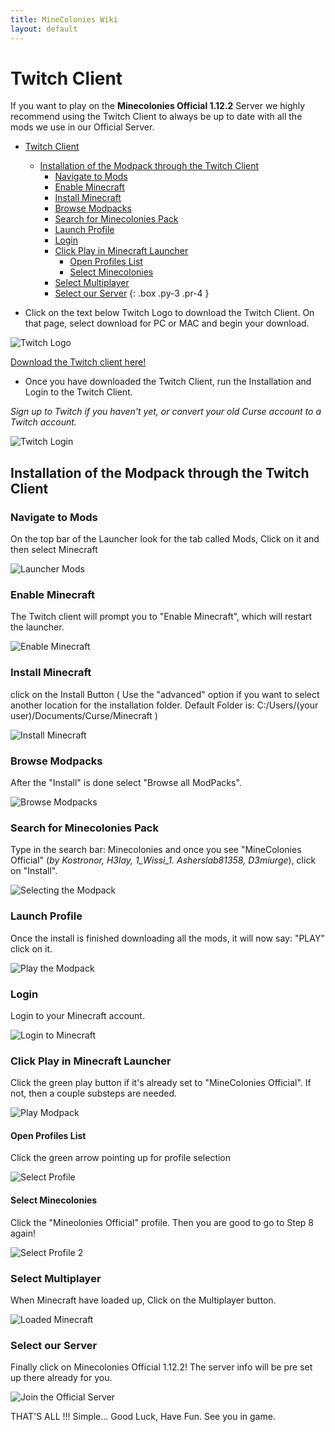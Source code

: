 ```yaml
---
title: MineColonies Wiki
layout: default
---
```

# Twitch Client

If you want to play on the **Minecolonies Official 1.12.2** Server we highly recommend using the Twitch Client to always be up to date with all the mods we use in our Official Server.

- [Twitch Client](#twitch-client)
    - [Installation of the Modpack through the Twitch Client](#installation-of-the-modpack-through-the-twitch-client)
        - [Navigate to Mods](#navigate-to-mods)
        - [Enable Minecraft](#enable-minecraft)
        - [Install Minecraft](#install-minecraft)
        - [Browse Modpacks](#browse-modpacks)
        - [Search for Minecolonies Pack](#search-for-minecolonies-pack)
        - [Launch Profile](#launch-profile)
        - [Login](#login)
        - [Click Play in Minecraft Launcher](#click-play-in-minecraft-launcher)
            - [Open Profiles List](#open-profiles-list)
            - [Select Minecolonies](#select-minecolonies)
        - [Select Multiplayer](#select-multiplayer)
        - [Select our Server](#select-our-server)
{: .box .py-3 .pr-4 }

- Click on the text below Twitch Logo to download the Twitch Client. On that page, select download for PC or MAC and begin your download.

![Twitch Logo](../../assets/images/installation/twitch_logo.png "Click the link below!")

[Download the Twitch client here!](https://app.twitch.tv/ "Twitch App")

- Once you have downloaded the Twitch Client, run the Installation and Login to the Twitch Client.

*Sign up to Twitch if you haven't yet, or convert your old Curse account to a Twitch account.*

![Twitch Login](../../assets/images/installation/twitch_0.png)

## Installation of the Modpack through the Twitch Client

### Navigate to Mods

On the top bar of the Launcher look for the tab called Mods, Click on it and then select Minecraft

![Launcher Mods](../../assets/images/installation/twitch_1.png)

### Enable Minecraft

The Twitch client will prompt you to "Enable Minecraft", which will restart the launcher.

![Enable Minecraft](../../assets/images/installation/twitch_2.png)

### Install Minecraft

click on the Install Button ( Use the "advanced" option if you want to select another location for the installation folder. Default Folder is: C:/Users/(your user)/Documents/Curse/Minecraft )

![Install Minecraft](../../assets/images/installation/twitch_3.png)

### Browse Modpacks

After the "Install" is done select "Browse all ModPacks".

![Browse Modpacks](../../assets/images/installation/twitch_4.png)

### Search for Minecolonies Pack

Type in the search bar: Minecolonies and once you see "MineColonies Official" (_by Kostronor, H3lay, 1_Wissi_1. Asherslab81358, D3miurge_), click on "Install".

![Selecting the Modpack](../../assets/images/installation/twitch_5.png)

### Launch Profile

Once the install is finished downloading all the mods, it will now say: "PLAY" click on it.

![Play the Modpack](../../assets/images/installation/twitch_6.png)

### Login

Login to your Minecraft account.

![Login to Minecraft](../../assets/images/installation/twitch_7.png)

### Click Play in Minecraft Launcher

Click the green play button if it's already set to "MineColonies Official". If not, then a couple substeps are needed.

![Play Modpack](../../assets/images/installation/twitch_8.png)

#### Open Profiles List

Click the green arrow pointing up for profile selection

![Select Profile](../../assets/images/installation/twitch_8a.png)

#### Select Minecolonies

Click the "Mineolonies Official" profile. Then you are good to go to Step 8 again!

![Select Profile 2](../../assets/images/installation/twitch_8b.png)

### Select Multiplayer

When Minecraft have loaded up, Click on the Multiplayer button.

![Loaded Minecraft](../../assets/images/installation/twitch_9.png)

### Select our Server

Finally click on Minecolonies Official 1.12.2! The server info will be pre set up there already for you.

![Join the Official Server](../../assets/images/installation/twitch_10.png)

THAT'S ALL !!! Simple... Good Luck, Have Fun. See you in game.
